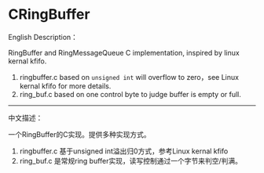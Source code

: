 # CRingBuffer

English Description：

RingBuffer and RingMessageQueue C implementation, inspired by linux kernal kfifo.

1. ringbuffer.c based on `unsigned int` will overflow to zero，see Linux kernal kfifo for more details.
2. ring_buf.c based on one control byte to judge buffer is empty or full.

------------


中文描述：

一个RingBuffer的C实现。提供多种实现方式。
 1. ringbuffer.c 基于unsigned int溢出归0方式，参考Linux kernal kfifo
 2. ring_buf.c 是常规ring buffer实现，读写控制通过一个字节来判空/判满。
